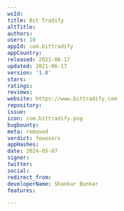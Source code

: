 ```yaml
---
wsId: 
title: Bit Tradify
altTitle: 
authors: 
users: 10
appId: com.bittradify
appCountry: 
released: 2021-06-17
updated: 2021-06-17
version: '1.0'
stars: 
ratings: 
reviews: 
website: https://www.bittradify.com
repository: 
issue: 
icon: com.bittradify.png
bugbounty: 
meta: removed
verdict: fewusers
appHashes: 
date: 2024-05-07
signer: 
twitter: 
social: 
redirect_from: 
developerName: Shankar Bunkar
features: 

---
```


